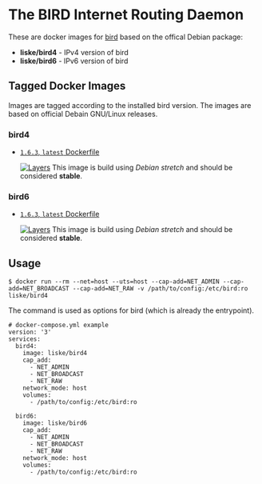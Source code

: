 # The BIRD Internet Routing Daemon

These are docker images for [bird](http://bird.network.cz/) based on the offical Debian package:
- **liske/bird4** - IPv4 version of bird
- **liske/bird6** - IPv6 version of bird


## Tagged Docker Images

Images are tagged according to the installed bird version. The images are based on official Debain GNU/Linux releases.

### bird4

* [`1.6.3`, `latest` Dockerfile](https://github.com/liske/bird-docker/blob/master/bird4-1.6.3-debian/Dockerfile)

  [![Layers](https://images.microbadger.com/badges/image/liske/bird4:1.6.3.svg)](https://images.microbadger.com/badges/image/liske/bird4:1.6.3)
  This image is build using *Debian stretch* and should be considered **stable**.

### bird6

* [`1.6.3`, `latest` Dockerfile](https://github.com/liske/bird-docker/blob/master/bird6-1.6.3-debian/Dockerfile)

  [![Layers](https://images.microbadger.com/badges/image/liske/bird6:1.6.3.svg)](https://images.microbadger.com/badges/image/liske/bird6:1.6.3)
  This image is build using *Debian stretch* and should be considered **stable**.


## Usage

```
$ docker run --rm --net=host --uts=host --cap-add=NET_ADMIN --cap-add=NET_BROADCAST --cap-add=NET_RAW -v /path/to/config:/etc/bird:ro liske/bird4
```

The command is used as options for bird (which is already the entrypoint).

```
# docker-compose.yml example
version: '3'
services:
  bird4:
    image: liske/bird4
    cap_add:
      - NET_ADMIN
      - NET_BROADCAST
      - NET_RAW
    network_mode: host
    volumes:
      - /path/to/config:/etc/bird:ro

  bird6:
    image: liske/bird6
    cap_add:
      - NET_ADMIN
      - NET_BROADCAST
      - NET_RAW
    network_mode: host
    volumes:
      - /path/to/config:/etc/bird:ro
```

